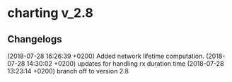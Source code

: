 # charting v_2.8

## Changelogs
(2018-07-28 16:26:39 +0200) <nyxonman> Added network lifetime computation.
(2018-07-28 14:30:02 +0200) <nyxonman> updates for handling rx duration time
(2018-07-28 13:23:14 +0200) <nyxonman> branch off to version 2.8
